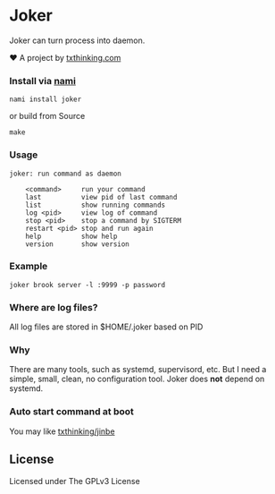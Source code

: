 # Joker

Joker can turn process into daemon.

❤️ A project by [txthinking.com](https://www.txthinking.com)

### Install via [nami](https://github.com/txthinking/nami)

```
nami install joker
```

or build from Source

```
make
```

### Usage

    joker: run command as daemon

        <command>     run your command
        last          view pid of last command
        list          show running commands
        log <pid>     view log of command
        stop <pid>    stop a command by SIGTERM
        restart <pid> stop and run again
        help          show help
        version       show version

### Example

    joker brook server -l :9999 -p password

### Where are log files?

All log files are stored in $HOME/.joker based on PID

### Why

There are many tools, such as systemd, supervisord, etc.
But I need a simple, small, clean, no configuration tool. Joker does **not** depend on systemd.

### Auto start command at boot

You may like [txthinking/jinbe](https://github.com/txthinking/jinbe)

## License

Licensed under The GPLv3 License
